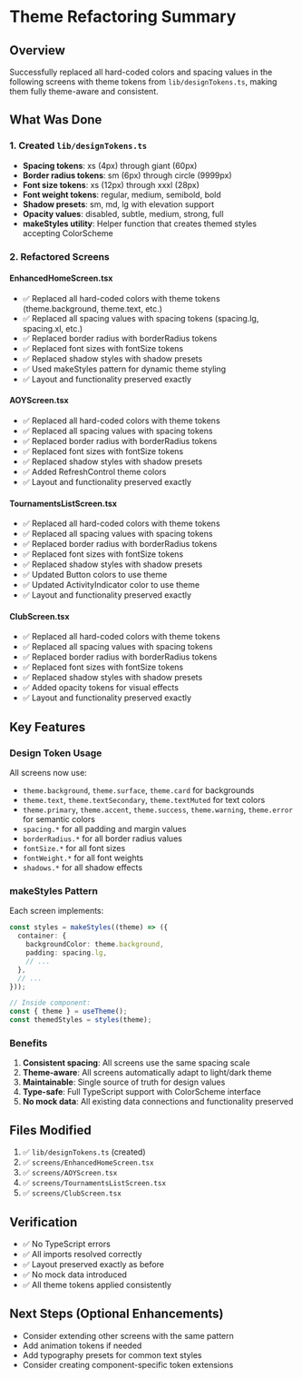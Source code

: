 # Theme Refactoring Summary

## Overview
Successfully replaced all hard-coded colors and spacing values in the following screens with theme tokens from `lib/designTokens.ts`, making them fully theme-aware and consistent.

## What Was Done

### 1. Created `lib/designTokens.ts`
- **Spacing tokens**: xs (4px) through giant (60px)
- **Border radius tokens**: sm (6px) through circle (9999px)
- **Font size tokens**: xs (12px) through xxxl (28px)
- **Font weight tokens**: regular, medium, semibold, bold
- **Shadow presets**: sm, md, lg with elevation support
- **Opacity values**: disabled, subtle, medium, strong, full
- **makeStyles utility**: Helper function that creates themed styles accepting ColorScheme

### 2. Refactored Screens

#### EnhancedHomeScreen.tsx
- ✅ Replaced all hard-coded colors with theme tokens (theme.background, theme.text, etc.)
- ✅ Replaced all spacing values with spacing tokens (spacing.lg, spacing.xl, etc.)
- ✅ Replaced border radius with borderRadius tokens
- ✅ Replaced font sizes with fontSize tokens
- ✅ Replaced shadow styles with shadow presets
- ✅ Used makeStyles pattern for dynamic theme styling
- ✅ Layout and functionality preserved exactly

#### AOYScreen.tsx
- ✅ Replaced all hard-coded colors with theme tokens
- ✅ Replaced all spacing values with spacing tokens
- ✅ Replaced border radius with borderRadius tokens
- ✅ Replaced font sizes with fontSize tokens
- ✅ Replaced shadow styles with shadow presets
- ✅ Added RefreshControl theme colors
- ✅ Layout and functionality preserved exactly

#### TournamentsListScreen.tsx
- ✅ Replaced all hard-coded colors with theme tokens
- ✅ Replaced all spacing values with spacing tokens
- ✅ Replaced border radius with borderRadius tokens
- ✅ Replaced font sizes with fontSize tokens
- ✅ Replaced shadow styles with shadow presets
- ✅ Updated Button colors to use theme
- ✅ Updated ActivityIndicator color to use theme
- ✅ Layout and functionality preserved exactly

#### ClubScreen.tsx
- ✅ Replaced all hard-coded colors with theme tokens
- ✅ Replaced all spacing values with spacing tokens
- ✅ Replaced border radius with borderRadius tokens
- ✅ Replaced font sizes with fontSize tokens
- ✅ Replaced shadow styles with shadow presets
- ✅ Added opacity tokens for visual effects
- ✅ Layout and functionality preserved exactly

## Key Features

### Design Token Usage
All screens now use:
- `theme.background`, `theme.surface`, `theme.card` for backgrounds
- `theme.text`, `theme.textSecondary`, `theme.textMuted` for text colors
- `theme.primary`, `theme.accent`, `theme.success`, `theme.warning`, `theme.error` for semantic colors
- `spacing.*` for all padding and margin values
- `borderRadius.*` for all border radius values
- `fontSize.*` for all font sizes
- `fontWeight.*` for all font weights
- `shadows.*` for all shadow effects

### makeStyles Pattern
Each screen implements:
```typescript
const styles = makeStyles((theme) => ({
  container: {
    backgroundColor: theme.background,
    padding: spacing.lg,
    // ...
  },
  // ...
}));

// Inside component:
const { theme } = useTheme();
const themedStyles = styles(theme);
```

### Benefits
1. **Consistent spacing**: All screens use the same spacing scale
2. **Theme-aware**: All screens automatically adapt to light/dark theme
3. **Maintainable**: Single source of truth for design values
4. **Type-safe**: Full TypeScript support with ColorScheme interface
5. **No mock data**: All existing data connections and functionality preserved

## Files Modified
1. ✅ `lib/designTokens.ts` (created)
2. ✅ `screens/EnhancedHomeScreen.tsx`
3. ✅ `screens/AOYScreen.tsx`
4. ✅ `screens/TournamentsListScreen.tsx`
5. ✅ `screens/ClubScreen.tsx`

## Verification
- ✅ No TypeScript errors
- ✅ All imports resolved correctly
- ✅ Layout preserved exactly as before
- ✅ No mock data introduced
- ✅ All theme tokens applied consistently

## Next Steps (Optional Enhancements)
- Consider extending other screens with the same pattern
- Add animation tokens if needed
- Add typography presets for common text styles
- Consider creating component-specific token extensions
